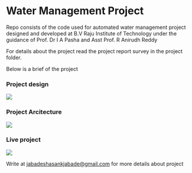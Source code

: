 
# Water Management Project

Repo consists of the code used for automated water management project designed and developed at  B.V Raju Institute of Technology under the guidance of Prof. Dr I A Pasha and Asst Prof. R Anirudh Reddy


For details about the project read the project report survey in the project folder. 

Below is a brief of the project

### Project design 

![](https://i.imgur.com/dxRhXKs.jpg)

### Project Arcitecture 

![](http://i.imgur.com/8CUbGjI.jpg)

### Live project 

![](https://i.imgur.com/rVpaunG.jpg)

Write at jabadeshasankjabade@gmail.com for more details about project
